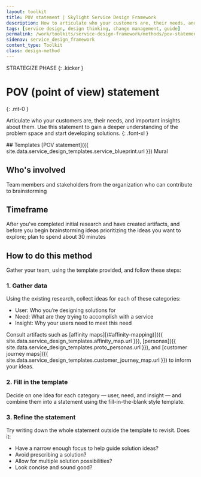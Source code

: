 ```yaml
---
layout: toolkit
title: POV statement | Skylight Service Design Framework
description: How to articulate who your customers are, their needs, and important insights about them.
tags: [service design, design thinking, change management, guide]
permalink: /work/toolkits/service-design-framework/methods/pov-statement/
sidenav: service_design_framework
content_type: Toolkit
class: design-method
---
```


STRATEGIZE PHASE
{: .kicker }

# POV (point of view) statement
{: .mt-0 }

Articulate who your customers are, their needs, and important insights about them. Use this statement to gain a deeper understanding of the problem space and start developing solutions.
{: .font-xl }

<div class="callout--tip callout--summary" markdown="1">
## Templates
[POV statement]({{ site.data.service_design_templates.service_blueprint.url }}) <span class="badge badge-sub">Mural</span>

## Who's involved
Team members and stakeholders from the organization who can contribute to brainstorming

## Timeframe
After you've completed initial research and have created artifacts, and before you begin brainstorming ideas prioritizing the ideas you want to explore; plan to spend about 30 minutes
</div>

## How to do this method

Gather your team, using the template provided, and follow these steps:

### 1. Gather data

Using the existing research, collect ideas for each of these categories:

* User: Who you’re designing solutions for
* Need: What are they trying to accomplish with a service
* Insight: Why your users need to meet this need

Consult artifacts such as [affinity maps][(#affinity-mapping)]({{ site.data.service_design_templates.affinity_map.url }}), [personas]({{ site.data.service_design_templates.proto_personas.url }}), and [customer journey maps]({{ site.data.service_design_templates.customer_journey_map.url }}) to inform your ideas.

### 2. Fill in the template

Decide on one idea for each category — user, need, and insight — and combine them into a statement using the fill-in-the-blank style template.

### 3. Refine the statement

Try writing down the whole statement outside the template to revisit. Does it:

* Have a narrow enough focus to help guide solution ideas?
* Avoid prescribing a solution?
* Allow for multiple solution possibilities?
* Look concise and sound good?

